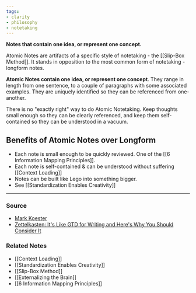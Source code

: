 ```yaml
---
tags:
- clarity
- philosophy
- notetaking
---
```

**Notes that contain one idea, or represent one concept.**

Atomic Notes are artifacts of a specific style of notetaking - the [[Slip-Box Method]]. It stands in opposition to the most common form of notetaking - longform notes. 

**Atomic Notes contain one idea, or represent one concept**. They range in length from one sentence, to a couple of paragraphs with some associated examples. They are uniquely identified so they can be referenced from one-another.

There is no "exactly right" way to do Atomic Notetaking. Keep thoughts small enough so they can be clearly referenced, and keep them self-contained so they can be understood in a vacuum.

## Benefits of Atomic Notes over Longform

- Each note is small enough to be quickly reviewed. One of the [[6 Information Mapping Principles]].
- Each note is self-contained & can be understood without suffering [[Context Loading]]
- Notes can be built like Lego into something bigger.
- See [[Standardization Enables Creativity]]

---

### Source
- [Mark Koester](http://www.markwk.com/smart-notes.html)
- [Zettelkasten: It's Like GTD for Writing and Here's Why You Should Consider It](https://writingcooperative.com/zettelkasten-its-like-gtd-for-writing-and-here-s-why-you-should-consider-it-7dddf02be394)

### Related Notes
- [[Context Loading]]
- [[Standardization Enables Creativity]]
- [[Slip-Box Method]]
- [[Externalizing the Brain]]
- [[6 Information Mapping Principles]]